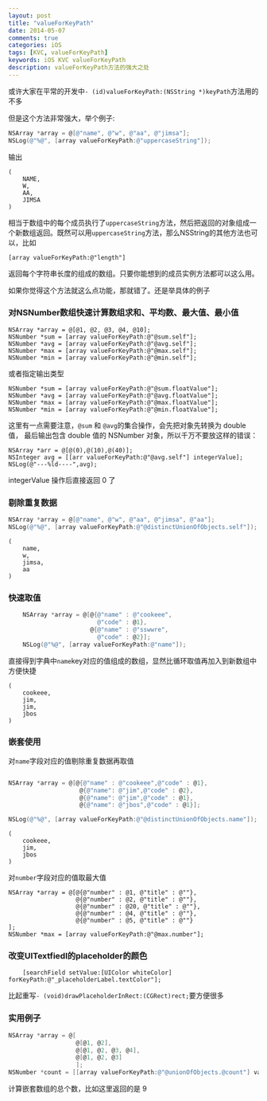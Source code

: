 ```yaml
---
layout: post
title: "valueForKeyPath"
date: 2014-05-07
comments: true
categories: iOS
tags: [KVC, valueForKeyPath]
keywords: iOS KVC valueForKeyPath
description: valueForKeyPath方法的强大之处
---
```

或许大家在平常的开发中`- (id)valueForKeyPath:(NSString *)keyPath`方法用的不多

但是这个方法非常强大，举个例子:

```objective-c
NSArray *array = @[@"name", @"w", @"aa", @"jimsa"];
NSLog(@"%@", [array valueForKeyPath:@"uppercaseString"]);
```

输出

```
(
    NAME,
    W,
    AA,
    JIMSA
)
```

相当于数组中的每个成员执行了`uppercaseString`方法，然后把返回的对象组成一个新数组返回。既然可以用`uppercaseString`方法，那么NSString的其他方法也可以，比如

```
[array valueForKeyPath:@"length"]
```

返回每个字符串长度的组成的数组。只要你能想到的成员实例方法都可以这么用。

如果你觉得这个方法就这么点功能，那就错了。还是举具体的例子

###  对NSNumber数组快速计算数组求和、平均数、最大值、最小值

```
NSArray *array = @[@1, @2, @3, @4, @10];
NSNumber *sum = [array valueForKeyPath:@"@sum.self"];
NSNumber *avg = [array valueForKeyPath:@"@avg.self"];
NSNumber *max = [array valueForKeyPath:@"@max.self"];
NSNumber *min = [array valueForKeyPath:@"@min.self"];
```

或者指定输出类型

```
NSNumber *sum = [array valueForKeyPath:@"@sum.floatValue"];
NSNumber *avg = [array valueForKeyPath:@"@avg.floatValue"];
NSNumber *max = [array valueForKeyPath:@"@max.floatValue"];
NSNumber *min = [array valueForKeyPath:@"@min.floatValue"];
```

这里有一点需要注意，`@sum` 和 `@avg`的集合操作，会先把对象先转换为 double 值，
最后输出包含 double 值的 NSNumber 对象，所以千万不要放这样的错误：

```
NSArray *arr = @[@(0),@(10),@(40)];
NSInteger avg = [[arr valueForKeyPath:@"@avg.self"] integerValue];
NSLog(@"---%ld----",avg);
```
integerValue 操作后直接返回 0 了



### 剔除重复数据

```objective-c
NSArray *array = @[@"name", @"w", @"aa", @"jimsa", @"aa"];
NSLog(@"%@", [array valueForKeyPath:@"@distinctUnionOfObjects.self"]);
```
```
(
    name,
    w,
    jimsa,
    aa
)
```

###  快速取值

```objective-c
    NSArray *array = @[@{@"name" : @"cookeee",
                         @"code" : @1},
                       @{@"name" : @"sswwre",
                         @"code" : @2}];
    NSLog(@"%@", [array valueForKeyPath:@"name"]);
```

直接得到字典中`name`key对应的值组成的数组，显然比循环取值再加入到新数组中方便快捷

```
(
    cookeee,
    jim,
    jim,
    jbos
)
```

###  嵌套使用

对`name`字段对应的值剔除重复数据再取值

```objective-c

NSArray *array = @[@{@"name" : @"cookeee",@"code" : @1},
                    @{@"name": @"jim",@"code" : @2},
                    @{@"name": @"jim",@"code" : @1},
                    @{@"name": @"jbos",@"code" : @1}];

NSLog(@"%@", [array valueForKeyPath:@"@distinctUnionOfObjects.name"]);
```

```
(
    cookeee,
    jim,
    jbos
)
```

对`number`字段对应的值取最大值

```
NSArray *array = @[@{@"number" : @1, @"title" : @""},
                   @{@"number" : @2, @"title" : @""},
                   @{@"number" : @20, @"title" : @""},
                   @{@"number" : @4, @"title" : @""},
                   @{@"number" : @5, @"title" : @""}
];
NSNumber *max = [array valueForKeyPath:@"@max.number"];
```

###  改变UITextfiedl的placeholder的颜色

```
    [searchField setValue:[UIColor whiteColor] forKeyPath:@"_placeholderLabel.textColor"];
```

比起重写`- (void)drawPlaceholderInRect:(CGRect)rect;`要方便很多



### 实用例子

```objective-c
NSArray *array = @[
                   @[@1, @2],
                   @[@1, @2, @3, @4],
                   @[@1, @2, @3]
                   ];
NSNumber *count = [[array valueForKeyPath:@"@unionOfObjects.@count"] valueForKeyPath:@"@sum.self"];
```

计算嵌套数组的总个数，比如这里返回的是 9